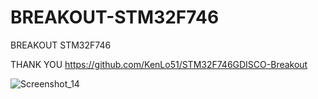 # BREAKOUT-STM32F746
BREAKOUT STM32F746

THANK YOU 
https://github.com/KenLo51/STM32F746GDISCO-Breakout

![Screenshot_14](https://user-images.githubusercontent.com/31142397/202317782-e5cec11b-8a18-461c-8029-d6872cad5ce3.jpg)



